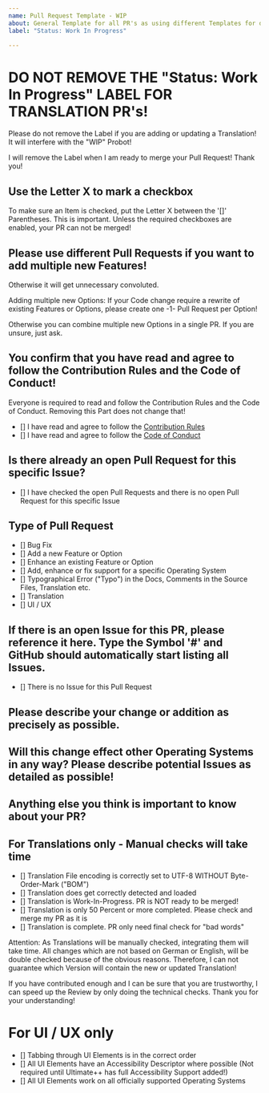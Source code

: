 ```yaml
---
name: Pull Request Template - WIP
about: General Template for all PR's as using different Templates for different Types is broken for years now.
label: "Status: Work In Progress"

---
```


# DO NOT REMOVE THE "Status: Work In Progress" LABEL FOR TRANSLATION PR's!
Please do not remove the Label if you are adding or updating a Translation! It will interfere with the "WIP" Probot!

I will remove the Label when I am ready to merge your Pull Request! Thank you!

## Use the Letter X to mark a checkbox
To make sure an Item is checked, put the Letter X between the '[]' Parentheses. This is important. Unless the required checkboxes are enabled, your PR can not be merged!

## Please use different Pull Requests if you want to add multiple new Features!
Otherwise it will get unnecessary convoluted.

Adding multiple new Options: If your Code change require a rewrite of existing Features or Options, please create one -1- Pull Request per Option!

Otherwise you can combine multiple new Options in a single PR. If you are unsure, just ask.

## You confirm that you have read and agree to follow the Contribution Rules and the Code of Conduct!
Everyone is required to read and follow the Contribution Rules and the Code of Conduct. Removing this Part does not change that!
- [] I have read and agree to follow the [Contribution Rules](../CONTRIBUTING.md)
- [] I have read and agree to follow the [Code of Conduct](../CODE_OF_CONDUCT.md)

## Is there already an open Pull Request for this specific Issue?
- [] I have checked the open Pull Requests and there is no open Pull Request for this specific Issue

## Type of Pull Request
- [] Bug Fix
- [] Add a new Feature or Option
- [] Enhance an existing Feature or Option
- [] Add, enhance or fix support for a specific Operating System
- [] Typographical Error ("Typo") in the Docs, Comments in the Source Files, Translation etc.
- [] Translation
- [] UI / UX

## If there is an open Issue for this PR, please reference it here. Type the Symbol '#' and GitHub should automatically start listing all Issues.

- [] There is no Issue for this Pull Request

## Please describe your change or addition as precisely as possible.


## Will this change effect other Operating Systems in any way? Please describe potential Issues as detailed as possible!


## Anything else you think is important to know about your PR?


## For Translations only - Manual checks will take time
- [] Translation File encoding is correctly set to UTF-8 WITHOUT Byte-Order-Mark ("BOM")
- [] Translation does get correctly detected and loaded
- [] Translation is Work-In-Progress. PR is NOT ready to be merged!
- [] Translation is only 50 Percent or more completed. Please check and merge my PR as it is
- [] Translation is complete. PR only need final check for "bad words"

Attention: As Translations will be manually checked, integrating them will take time. All changes which are not based on German or English, will be double checked because of the obvious reasons. Therefore, I can not guarantee which Version will contain the new or updated Translation!

If you have contributed enough and I can be sure that you are trustworthy, I can speed up the Review by only doing the technical checks. Thank you for your understanding!

# For UI / UX only
- [] Tabbing through UI Elements is in the correct order
- [] All UI Elements have an Accessibility Descriptor where possible (Not required until Ultimate++ has full Accessibility Support added!)
- [] All UI Elements work on all officially supported Operating Systems
